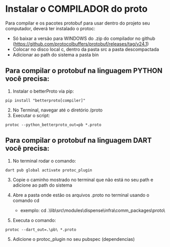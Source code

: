 # Instalar o COMPILADOR do proto
Para compilar e os pacotes protobuf para usar dentro do projeto seu computador, deverá ter instalado o protoc:

- Só baixar a versão para WINDOWS do .zip do compilador no github (https://github.com/protocolbuffers/protobuf/releases/tag/v24.1)
- Colocar no disco local c, dentro da pasta src a pasta descompactada
- Adicionar ao path do sistema a pasta bin
    
## Para compilar o protobuf na linguagem PYTHON você precisa:
1. Instalar o betterProto via pip:
```
pip install "betterproto[compiler]"
```
2. No Terminal, navegar até o diretório /proto
3. Executar o script:
```
protoc --python_betterproto_out=pb *.proto
```

## Para compilar o protobuf na linguagem DART você precisa:

1. No terminal rodar o comando:
```
dart pub global activate protoc_plugin
```

3. Copie o caminho mostrado no terminal que não está no seu path e adicione ao path do sistema

2. Abre a pasta onde estão os arquivos .proto no terminal usando o comando cd
    - exemplo: cd .\lib\src\modules\dispense\infra\comm_packages\proto\

3. Executa o comando:
```
protoc --dart_out=.\pb\ *.proto
```

5. Adicione o protoc_plugin no seu pubspec (dependencias)

